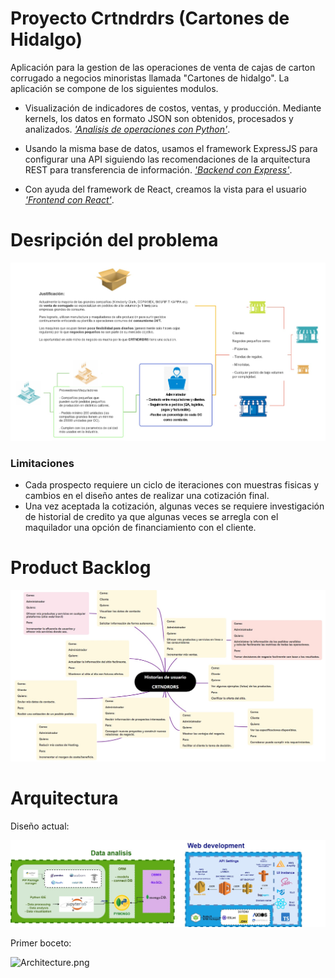# Proyecto Crtndrdrs (Cartones de Hidalgo)

Aplicación para la gestion de las operaciones de venta de cajas de carton corrugado a negocios minoristas llamada "Cartones de hidalgo". La aplicación se compone de los siguientes modulos.

- Visualización de indicadores de costos, ventas, y producción. Mediante kernels, los datos en formato JSON son obtenidos, procesados y analizados. [_'Analisis de operaciones con Python'_](https://github.com/JAOscoy/Prototype_DataAnalyst-cartonesHidalgo.git).

- Usando la misma base de datos, usamos el framework ExpressJS para configurar una API siguiendo las recomendaciones de la arquitectura REST para transferencia de información. [_'Backend con Express'_](https://github.com/JAOscoy/Crtndrdrs_backend-Express.git).

- Con ayuda del framework de React, creamos la vista para el usuario [_'Frontend con React'_](https://github.com/JAOscoy/webCrtndrdrsTS.git).

# Desripción del problema

![Diagrama_cartones.png](/Diagrama_cartones.png)

### Limitaciones

- Cada prospecto requiere un ciclo de iteraciones con muestras fisicas y cambios en el diseño antes de realizar una cotización final.
- Una vez aceptada la cotización, algunas veces se requiere investigación de historial de credito ya que algunas veces se arregla con el maquilador una opción de financiamiento con el cliente.

# Product Backlog

![Historias_usuario.jpg](/Historias_usuario.jpg)

# Arquitectura

Diseño actual:

![Technologies_architecture.jpg](/Technologies_architecture.jpg)

Primer boceto:

![Architecture.png](/Architecture.png)







